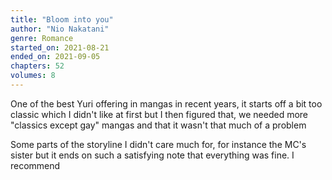 ```yaml
---
title: "Bloom into you"
author: "Nio Nakatani"
genre: Romance
started_on: 2021-08-21
ended_on: 2021-09-05
chapters: 52
volumes: 8
---
```


One of the best Yuri offering in mangas in recent years, it starts off a bit too classic which I didn't like at first but I then figured that, we needed more "classics except gay" mangas and that it wasn't that much of a problem

Some parts of the storyline I didn't care much for, for instance the MC's sister but it ends on such a satisfying note that everything was fine. I recommend
